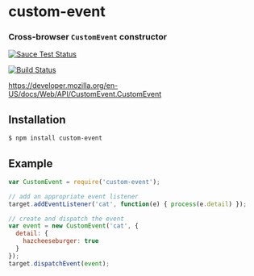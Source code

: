 custom-event
============

### Cross-browser `CustomEvent` constructor

[![Sauce Test Status](https://saucelabs.com/browser-matrix/custom-event.svg)](https://saucelabs.com/u/custom-event)

[![Build Status](https://travis-ci.org/webmodules/custom-event.svg?branch=master)](https://travis-ci.org/webmodules/custom-event)

https://developer.mozilla.org/en-US/docs/Web/API/CustomEvent.CustomEvent


Installation
------------

``` bash
$ npm install custom-event
```

Example
-------

``` js
var CustomEvent = require('custom-event');

// add an appropriate event listener
target.addEventListener('cat', function(e) { process(e.detail) });

// create and dispatch the event
var event = new CustomEvent('cat', {
  detail: {
    hazcheeseburger: true
  }
});
target.dispatchEvent(event);
```
